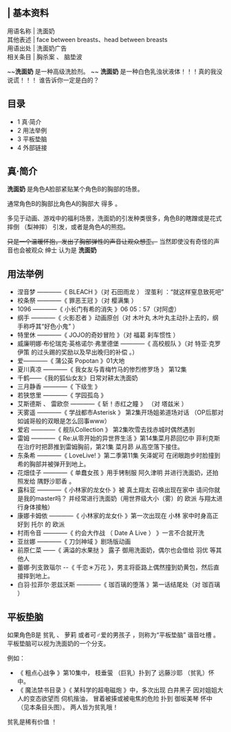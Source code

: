 |  **基本资料**  
---  
用语名称  |  洗面奶   
其他表述  |  face between breasts、head between breasts   
用语出处  |  洗面奶广告   
相关条目  |  胸杀案  、  脑垫波   
  
~~**洗面奶** 是一种高级洗脸剂。 ~~ **洗面奶** 是一种白色乳浊状液体！！！真的我没说谎！！！  谁告诉你一定是白的？

##  目录

  * 1  真·简介 
  * 2  用法举例 
  * 3  平板垫脑 
  * 4  外部链接 

##  真·简介

**洗面奶** 是角色A脸部紧贴某个角色B的胸部的场景。

通常角色B的胸部比角色A的胸部大  得多  。

多见于动画、游戏中的福利场景，洗面奶的引发种类很多，角色B的瞎蹭或是花式摔倒  （梨神摔）  引发，或者是角色A的熊抱。

~~只是一个温暖怀抱，发出了胸部弹性的声音让观众想歪。~~ 当然即使没有奇怪的声音也会被观众  绅士  认为是 **洗面奶**

##  用法举例

  * 涅音梦  ————《  BLEACH  》（对  石田雨龙  ）  涅茧利  ：“就这样窒息致死吧” 
  * 校条祭  ————《  罪恶王冠  》（对  樱满集  ） 
  * 1096  ————《  小长门有希的消失  》06 05：57（对阿虚） 
  * 纲手  ————《  火影忍者  》动画原创（对  木叶丸  木叶丸主动扑上去的，纲手称呼其“好色小鬼”  ） 
  * 特里休  ————《  JOJO的奇妙冒险  》（对  福葛  刹车惯性  ） 
  * 威廉明娜·布伦瑞克·英格诺尔·弗里德堡  ————《  高校舰队  》（对  特亚·克罗伊策  的过头踢的奖励以及早出晚归的补偿  。） 
  * 爱————《  蒲公英 Popotan  》01大地 
  * 夏川真凉  ————《  我女友与青梅竹马的惨烈修罗场  》 第12集 
  * 千鹤——《我的狐仙女友》日常对耕太洗面奶 
  * 三月静香  ————《  下级生  》 
  * 若狭悠里  ————《  学园孤岛  》 
  * 艾斯德斯  、  雷欧奈  ————《  斩！赤红之瞳  》 （对  塔兹米  ） 
  * 天雾遥  ————《  学战都市Asterisk  》 第2集开场姐弟道场对话  （OP后那对如诚哥般的双眼是怎么回事www） 
  * 爱宕  ————《  舰队Collection  》 第2集吹雪去找赤城时偶然遇到 
  * 雷姆  ————《  Re:从零开始的异世界生活  》第14集菜月昴回忆中  菲利克斯  在治疗时把昴推到雷姆胸前，第21集  菜月昴  从高空落下接住。 
  * 东条希  ————《  LoveLive!  》第二季第11集  矢泽妮可  在闭眼跑步时脸撞到希的胸部并被弹开到地上。 
  * 花畑佳子  ————《  单蠢女孩  》用手铐制服  阿久津明  并进行洗面奶，还拍照发给  隅野沙耶香  。 
  * 露科亚  ————《  小林家的龙女仆  》被  真土翔太  召唤出现在家中  请问你就是我的master吗？  并经常进行洗面奶（用世界级大小（雾）的  欧派  与翔太进行身体接触） 
  * 康娜卡姆依  ————《  小林家的龙女仆  》第一次出现在  小林  家中时身高正好到  托尔  的  欧派 
  * 村雨令音  ————《  约会大作战  （  Date A Live  ）  》一言不合就开洗 
  * 亚丝娜  ————《  刀剑神域  》剧场版动画 
  * 前原仁菜  ——《  满溢的水果挞  》  露子  御用洗面奶，偶尔也会借给  羽优  等其他人 
  * 蕾娜·列支敦瑙尔  \--《  千恋＊万花  》，男主将臣路上偶然撞到奶黄包，然后直接摔到地上。 
  * 白羽·拉菲尔·恩兹沃斯  ————《  珈百璃的堕落  》第一话结尾处（对  珈百璃  ） 

##  平板垫脑

如果角色B是  贫乳  、  萝莉  或者可♂爱的男孩子  ，则称为“平板垫脑”  谐音吐槽  。平板垫脑可以视为洗面奶的一个分支。

例如：

  * 《  粗点心战争  》第10集中，  枝垂萤  （巨乳）扑到了  远藤沙耶  （贫乳）怀中。 
  * 《  魔法禁书目录  》《  某科学的超电磁炮  》中，多次出现  白井黑子  因对姐姐大人的变态欲望而  伺机揩油，  冒着被揍或被电焦的危险  扑到  御坂美琴  怀中（见本条目头图）。  两人皆为贫乳哦！ 

贫乳是稀有价值  ！